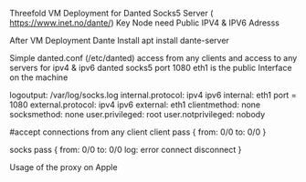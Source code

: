 Threefold VM Deployment for Danted Socks5 Server ( https://www.inet.no/dante/)
Key Node need Public IPV4 & IPV6 Adresss

After VM Deployment 
Dante Install 
apt install dante-server


Simple danted.conf  (/etc/danted)
access from any clients and access to any servers for ipv4 & ipv6
danted socks5 port 1080 
eth1 is the public Interface on the machine 



logoutput: /var/log/socks.log
internal.protocol: ipv4 ipv6
internal: eth1 port = 1080
external.protocol: ipv4 ipv6
external: eth1
clientmethod: none
socksmethod: none
user.privileged: root
user.notprivileged: nobody

#accept connections from any client
client pass {
        from: 0/0 to: 0/0
}

socks pass {
        from: 0/0 to: 0/0
        log: error connect disconnect
}

Usage of the proxy on Apple 
